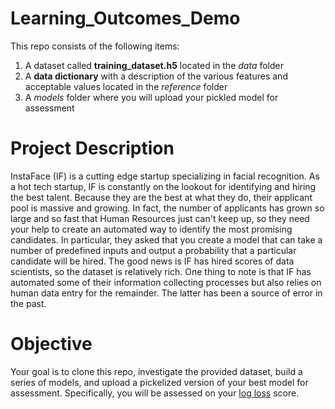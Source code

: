 # Learning_Outcomes_Demo
This repo consists of the following items:  
1. A dataset called **training_dataset.h5** located in the *data* folder
2. A **data dictionary** with a description of the various features and acceptable values located in the *reference* folder
3. A *models* folder where you will upload your pickled model for assessment

# Project Description
InstaFace (IF) is a cutting edge startup specializing in facial recognition. As a hot tech startup, IF is constantly on the lookout for identifying and hiring the best talent. Because they are the best at what they do, their applicant pool is massive and growing. In fact, the number of applicants has grown so large and so fast that Human Resources just can't keep up, so they need your help to create an automated way to identify the most promising candidates. In particular, they asked that you create a model that can take a number of predefined inputs and output a probability that a particular candidate will be hired. The good news is IF has hired scores of data scientists, so the dataset is relatively rich. One thing to note is that IF has automated some of their information collecting processes but also relies on human data entry for the remainder. The latter has been a source of error in the past. 

# Objective
Your goal is to clone this repo, investigate the provided dataset, build a series of models, and upload a pickelized version of your best model for assessment. Specifically, you will be assessed on your [log loss](http://www.exegetic.biz/blog/2015/12/making-sense-logarithmic-loss/) score.
